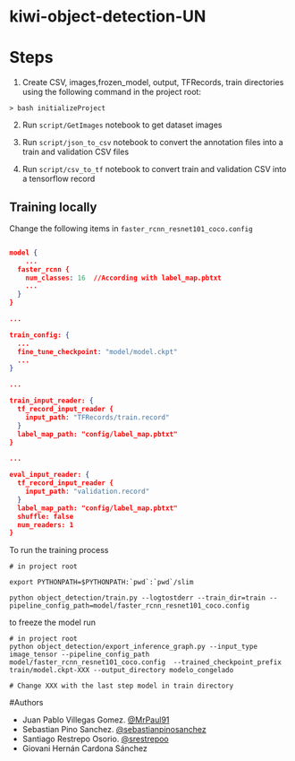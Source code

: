 # kiwi-object-detection-UN

# Steps

1. Create CSV, images,frozen_model, output, TFRecords, train directories using the following command in the project root:

```shell
> bash initializeProject
```
2. Run `script/GetImages` notebook to get dataset images

3. Run `script/json_to_csv` notebook to convert the annotation files into a train and validation CSV files

4. Run `script/csv_to_tf` notebook to convert train and validation CSV into a tensorflow record

## Training locally

Change the following items in `faster_rcnn_resnet101_coco.config`

```json

model {
    ...
  faster_rcnn {
    num_classes: 16  //According with label_map.pbtxt
    ...
  }
}

...

train_config: {
  ...
  fine_tune_checkpoint: "model/model.ckpt"
  ...
}

...

train_input_reader: {
  tf_record_input_reader {
    input_path: "TFRecords/train.record"
  }
  label_map_path: "config/label_map.pbtxt"
}

...

eval_input_reader: {
  tf_record_input_reader {
    input_path: "validation.record"
  }
  label_map_path: "config/label_map.pbtxt"
  shuffle: false
  num_readers: 1
}

```

To run the training process
```
# in project root

export PYTHONPATH=$PYTHONPATH:`pwd`:`pwd`/slim

python object_detection/train.py --logtostderr --train_dir=train --pipeline_config_path=model/faster_rcnn_resnet101_coco.config
```

to freeze the model run

```
# in project root
python object_detection/export_inference_graph.py --input_type image_tensor --pipeline_config_path model/faster_rcnn_resnet101_coco.config  --trained_checkpoint_prefix train/model.ckpt-XXX --output_directory modelo_congelado

# Change XXX with the last step model in train directory
```

#Authors

- Juan Pablo Villegas Gomez. [@MrPaul91](https://github.com/MrPaul91)
- Sebastian Pino Sanchez. [@sebastianpinosanchez](https://github.com/sebastianpinosanchez)
- Santiago Restrepo Osorio. [@srestrepoo](https://github.com/srestrepoo)
- Giovani Hernán Cardona Sánchez



